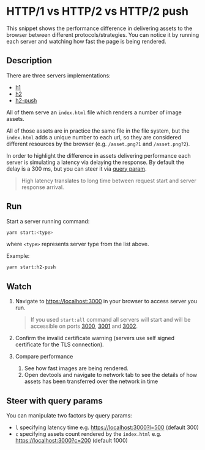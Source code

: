 # HTTP/1 vs HTTP/2 vs HTTP/2 push

This snippet shows the performance difference in delivering assets to the browser
between different protocols/strategies. You can notice it by running each server
and watching how fast the page is being rendered.

## Description

There are three servers implementations:
 - [h1](#src/h1.js)
 - [h2](#src/h2.js)
 - [h2-push](#src/h2-push.js)

All of them serve an `index.html` file which renders a number of image assets.

All of those assets are in practice the same file in the file system, but the `index.html` adds
a unique number to each url, so they are considered different resources by the browser
(e.g. `/asset.png?1` and `/asset.png?2`).

In order to highlight the difference in assets delivering performance each server is simulating
a latency via delaying the response. By default the delay is a 300 ms, but you can steer
it via [query param](#steer-with-query-params).

> High latency translates to long time between request start and server response arrival.

## Run

Start a server running command:

```bash
yarn start:<type>
```

where `<type>` represents server type from the list above.

Example:

```bash
yarn start:h2-push
```

## Watch

1. Navigate to [https://localhost:3000](https://localhost:3000) in your browser to access server you run.

    > If you used `start:all` command all servers will start and will be accessible on ports
    [3000](https://localhost:3000), [3001](https://localhost:3001) and [3002](https://localhost:3002).

1. Confirm the invalid certificate warning (servers use self signed certificate for the TLS connection).
1. Compare performance
    1. See how fast images are being rendered.
    1. Open devtools and navigate to network tab to see the details of how assets has been transferred
    over the network in time

## Steer with query params

You can manipulate two factors by query params:

 - `l` specifying latency time e.g. [https://localhost:3000?l=500](https://localhost:3000?l=500) (default 300)
 - `c` specifying assets count rendered by the `index.html` e.g. [https://localhost:3000?c=200](https://localhost:3000?c=200)  (default 1000)
